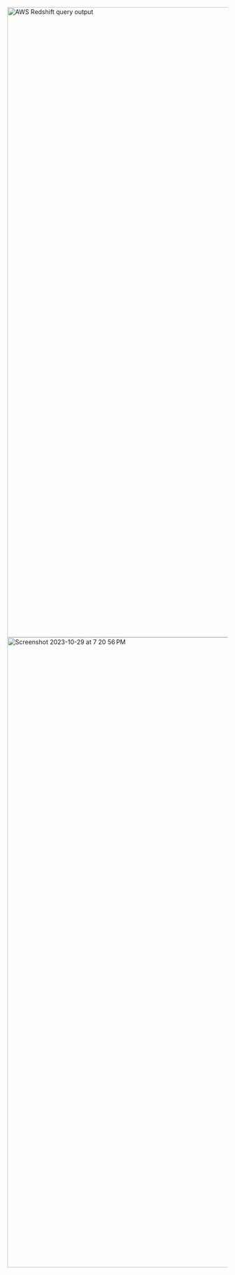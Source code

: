 <img width="1440" alt="AWS Redshift query output" src="https://github.com/saurabhashok/SimulateETL/assets/82167306/0a02872d-fd1e-4162-aa4e-d1c629e970c9">
<img width="1440" alt="Screenshot 2023-10-29 at 7 20 56 PM" src="https://github.com/saurabhashok/SimulateETL/assets/82167306/a8e2a98d-0a9d-43d9-8951-cbcd327318ab">
